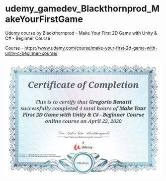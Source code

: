# udemy_gamedev_Blackthornprod_MakeYourFirstGame

Udemy course by Blackthornprod - Make Your First 2D Game with Unity & C# - Beginner Course

Course - https://www.udemy.com/course/make-your-first-2d-game-with-unity-c-beginner-course/

![udemy_certificate](https://github.com/gregoriobenatti/udemy_gamedev_Blackthornprod_MakeYourFirstGame/blob/master/cert_en_us.png)

